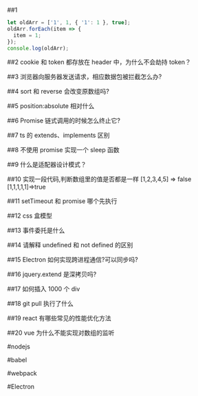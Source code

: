##1

```javascript
let oldArr = ['1', 1, { '1': 1 }, true];
oldArr.forEach(item => {
  item = 1;
});
console.log(oldArr);
```

##2 cookie 和 token 都存放在 header 中，为什么不会劫持 token？

##3 浏览器向服务器发送请求，相应数据包被拦截怎么办?

##4 sort 和 reverse 会改变原数组吗?

##5 position:absolute 相对什么

##6 Promise 链式调用的时候怎么终止它?

##7 ts 的 extends、implements 区别

##8 不使用 promise 实现一个 sleep 函数

##9 什么是适配器设计模式？

##10 实现一段代码,判断数组里的值是否都是一样 [1,2,3,4,5] => false [1,1,1,1,1]=>true

##11 setTimeout 和 promise 哪个先执行

##12 css 盒模型

##13 事件委托是什么

##14 请解释 undefined 和 not defined 的区别

##15 Electron 如何实现跨进程通信?可以同步吗?

##16 jquery.extend 是深拷贝吗?

##17 如何插入 1000 个 div

##18 git pull 执行了什么

##19 react 有哪些常见的性能优化方法

##20 vue 为什么不能实现对数组的监听

#nodejs

#babel

#webpack

#Electron
